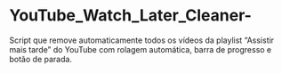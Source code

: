 # YouTube_Watch_Later_Cleaner-
Script que remove automaticamente todos os vídeos da playlist “Assistir mais tarde” do YouTube com rolagem automática, barra de progresso e botão de parada.

